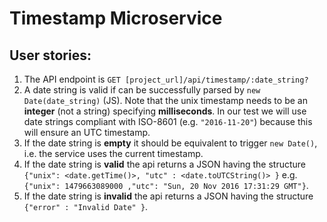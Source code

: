 # Timestamp Microservice

## User stories:

1. The API endpoint is `GET [project_url]/api/timestamp/:date_string?`
1. A date string is valid if can be successfully parsed by `new Date(date_string)` (JS). Note that the unix timestamp needs to be an **integer** (not a string) specifying **milliseconds**. In our test we will use date strings compliant with ISO-8601 (e.g. `"2016-11-20"`) because this will ensure an UTC timestamp.
1. If the date string is **empty** it should be equivalent to trigger `new Date()`, i.e. the service uses the current timestamp.
1. If the date string is **valid** the api returns a JSON having the structure 
`{"unix": <date.getTime()>, "utc" : <date.toUTCString()> }`
e.g. `{"unix": 1479663089000 ,"utc": "Sun, 20 Nov 2016 17:31:29 GMT"}`.
1. If the date string is **invalid** the api returns a JSON having the structure `{"error" : "Invalid Date" }`.
